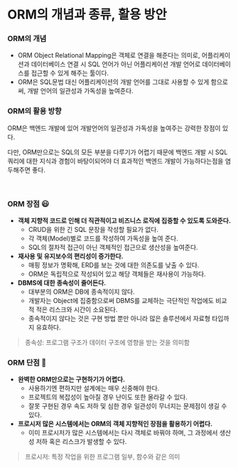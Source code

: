 # ORM의 개념과 종류, 활용 방안

### ORM의 개념
- ORM Object Relational Mapping은 객체로 연결을 해준다는 의미로, 어플리케이션과 데이터베이스 연결 시 SQL 언어가 아닌 어플리케이션 개발 언어로 데이터베이스를 접근할 수 있게 해주는 툴이다.
- ORM은 SQL문법 대신 어플리케이션의 개발 언어를 그대로 사용할 수 있게 함으로써, 개발 언어의 일관성과 가독성을 높여준다.


### ORM의 활용 방향
ORM은 백엔드 개발에 있어 개발언어의 일관성과 가독성을 높여주는 강력한 장점이 있다.  
  
다만, ORM만으로는 SQL의 모든 부분을 다루기가 어렵기 때문에 백엔드 개발 시 SQL 쿼리에 대한 지식과 경험이 바탕이되어야 더 효과적인 백엔드 개발이 가능하다는점을 염두해주면 좋다.

<br>

### ORM 장점 😃
- **객체 지향적 코드로 인해 더 직관적이고 비즈니스 로직에 집중할 수 있도록 도와준다.**
  - CRUD을 위한 긴 SQL 문장을 작성할 필요가 없다.
  - 각 객체(Model)별로 코드를 작성하여 가독성을 높여 준다.
  - SQL의 절차적 접근이 아닌 객체적인 접근으로 생산성을 높여준다.
- **재사용 및 유지보수의 편리성이 증가한다.**
  - 매핑 정보가 명확해, ERD를 보는 것에 대한 의존도를 낮출 수 있다.
  - ORM은 독립적으로 작성되어 있고 해당 객체들은 재사용이 가능하다.
- **DBMS에 대한 종속성이 줄어든다.**
  - 대부분의 ORM은 DB에 종속적이지 않다.
  - 개발자는 Object에 집중함으로써 DBMS를 교체하는 극단적인 작업에도 비교적 적은 리스크와 시간이 소요된다.
  - 종속적이지 않다는 것은 구현 방법 뿐만 아니라 많은 솔루션에서 자료형 타입까지 유효하다.

> 종속성: 프로그램 구조가 데이터 구조에 영향을 받는 것을 의미함

### ORM 단점 🥲
- **완벽한 ORM만으로는 구현하기가 어렵다.**
  - 사용하기엔 편하지만 설계에는 매우 신중해야 한다.
  - 프로젝트의 복잡성이 높아질 경우 난이도 또한 올라갈 수 있다.
  - 잘못 구현된 경우 속도 저하 및 심한 경우 일관성이 무너지는 문제점이 생길 수 있다.
- **프로시저 많은 시스템에서는 ORM의 객체 지향적인 장점을 활용하기 어렵다.**
  - 이미 프로시저가 많은 시스템에서는 다시 객체로 바꿔야 하며, 그 과정에서 생산성 저하 혹은 리스크가 발생할 수 있다.

> 프로시저: 특정 작업을 위한 프로그램 일부, 함수와 같은 의미